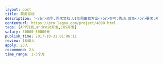 ```yaml
---                
layout: post       
title: 票务系统           
description: '</br>原型.需求文档.UI切图由我方出</br>参考:秀动.咸鱼</br>要求:系统可扩展性高.能增加其他功能模块</br>广州深圳有相关经验团队</br></br>一.APP</br>1基本功能</br>通用:APP logo和启动页.意见反馈.版本和升级.分享和应用打分.轮播图.模糊搜索</br>注册登录:手机登录注册.密码找回.微信第三方登录</br>用户中心:个人主页.资料修改.修改密码.通知提醒列表/详情</br>定位:同城.实时位置跟踪.地点标记</br>音乐:播放.列表/专辑.播放记录</br>余额提现</br>账号类型认证申请</br></br>2票务功能</br>票务:商品发布.商品展示</br>交易:购买.支付(微信支付宝).生成订单</br>订单管理:订单列表/详情.收藏.已购列表</br>优惠:优惠劵.折扣</br>配送:地址管理.物流管理(发货.跟踪.接第三方)</br>评价:发布评价.评价列表</br></br>3社交功能</br>im:基本聊天接第三方</br>分享:商品详情页分享到微信.QQ.微博</br></br>4统计接第三方</br></br>二.官方后台</br>1用户管理:用户资料列表.封号/解封</br>2商品管理:列表/详情页.筛选/导出.禁用/解禁</br>3订单列表/详情页.筛选/导出</br>4站内信:群发.指定用户发送</br>5商品销售表格统计:销售数量.销售额</br>6轮播图:配图.内外链</br>7管理员权限:新增账号.权限分配.操作日志.密码重置</br>8账号认证:新增分类.审核申请</br>9促销:优惠劵设置.折扣设置</br>10物流列表:查看</br></br>三.测试</br>功能性测试和兼容性测试</br>'     
contenturl: https://pro.lagou.com/project/4898.html      
tags: [APP开发,android开发,iOS开发]            
salary: 30000-50000元          
publish_time: 2017-10-31 01:06:11         
review: 1848人                   
apply: 23人                   
recommend: 2人                   
time_range: 1-3个月              
---                 
```

